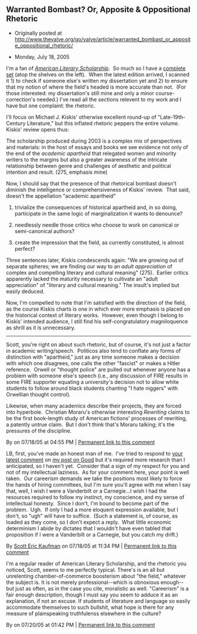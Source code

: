 ## Warranted Bombast? Or, Apposite & Oppositional Rhetoric

 * Originally posted at http://www.thevalve.org/go/valve/article/warranted_bombast_or_apposite_oppositional_rhetoric/

* Monday, July 18, 2005 

I'm a fan of [_American Literary Scholarship_](http://www.dukeupress.edu/als).  So much so I have a [complete set](http://acephalous.typepad.com/photos/home/home_1.jpg) (atop the shelves on the left).  When the latest edition arrived, I scanned it 1) to check if someone else's written my dissertation yet and 2) to ensure that my notion of where the field's headed is more accurate than not.  (For those interested: my dissertation's still mine and only a minor course-correction's needed.)  I've read all the sections relevent to my work and I have but one complaint: the rhetoric.  

I'll focus on Michael J. Kiskis' otherwise excellent round-up of "Late-19th-Century Literature," but this inflated rhetoric peppers the entire volume.  Kiskis' review opens thus:

The scholarship produced during 2003 is a complex mix of perspectives and materials: in the host of essays and books we see evidence not only of the end of the _academic apartheid_ that relegated women and minority writers to the margins but also a greater awareness of the intricate relationship between genre and challenges of aesthetic and political intention and result. (275, emphasis mine)

Now, I should say that the presence of that rhetorical bombast doesn't diminish the intelligence or comprehensiveness of Kiskis' review.  That said, doesn't the appellation "academic apartheid" 

1) trivialize the consequences of historical apartheid and, in so doing, participate in the same logic of marginalization it wants to denounce? 

2) needlessly needle those critics who choose to work on canonical or semi-canonical authors?

3) create the impression that the field, as currently constituted, is almost perfect?

Three sentences later, Kiskis condescends again: "We are growing out of separate spheres; we are finding our way to an _adult appreciation_ of complex and compelling literary and cultural meaning" (275).  Earlier critics apparently lacked the maturity necessary to cultivate an "adult appreciation" of "literary and cultural meaning."  The insult's implied but easily deduced.  

Now, I'm compelled to note that I'm satisfied with the direction of the field, as the course Kiskis charts is one in which ever more emphasis is placed on the historical context of literary works.  However, even though I belong to Kiskis' intended audience, I still find his self-congratulatory magniloquence as shrill as it is unnecessary.  

---

Scott, you're right on about such rhetoric, but of course, it's not just a factor in academic writing/speech.  Politicos also tend to conflate any forms of distinction with "apartheid," just as any time someone makes a decision with which one disagrees, one calls the other "fascist" or makes a Hitler reference.  Orwell or "thought police" are pulled out whenever anyone has a problem with someone else's speech (i.e., any discussion of FIRE results in some FIRE supporter equating a university's decision not to allow white students to follow around black students chanting "I hate niggers" with Orwellian thought control).  

Likewise, when many academics describe their projects, they are forced into hyperbole.  Christian Moraru's otherwise interesting *Rewriting* claims to be the first book-length study of American fictions' processes of rewriting, a patently untrue claim.  But I don't think that's Moraru talking; it's the pressures of the discipline.

By  on 07/18/05 at 04:55 PM | [Permanent link to this comment](http://www.thevalve.org/go/valve/article/warranted_bombast_or_apposite_oppositional_rhetoric/#2482)
[]()

LB, first, you've made an honest man of me.  I've tried to respond to [your latest comment](http://acephalous.typepad.com/acephalous/2005/07/theorys_empire__3.html#comment-7408234) on [my post on Good](http://acephalous.typepad.com/acephalous/2005/07/theorys_empire__3.html) but it's required more research than I anticipated, so I haven't yet.  Consider that a sign of my respect for you and not of my intellectual laziness.  As for your comment here, your point is well taken.  Our careerism demands we take the positions most likely to force the hands of hiring committees, but I'm sure you'll agree with me when I say that, well, I wish I were a Vanderbilt or a Carnegie...I wish I had the resources required to follow my instinct, my conscience, and my sense of intellectual honesty.  Since I don't, I'm bound to become part of the problem.  Ugh.  If only I had a more eloquent expression available, but I don't, so "ugh" will have to suffice.  (Such a statement is, of course, as loaded as they come, so I don't expect a reply.  What little economic determinism I abide by dictates that I wouldn't have even tabled that proposition if I were a Vanderbilt or a Carnegie, but you catch my drift.)

By [Scott Eric Kaufman](http://acephalous.typepad.com) on 07/18/05 at 11:34 PM | [Permanent link to this comment](http://www.thevalve.org/go/valve/article/warranted_bombast_or_apposite_oppositional_rhetoric/#2486)
[]()

I'm a regular reader of American Literary Scholarship, and the rhetoric you noticed, Scott, seems to me perfectly typical. There's is an all but unrelenting chamber-of-commerce boosterism about "the field," whatever the subject is. It is not merely professional--which is obnoxious enough--but just as often, as in the case you cite, moralistic as well. "Careerism" is a fair enough description, though I must say you seem to adduce it as an explanation, if not an excuse. If students of literature and language so easily accommodate themselves to such bullshit, what hope is there for any measure of plainspeaking truthfulenss elsewhere in the culture?

By  on 07/20/05 at 01:42 PM | [Permanent link to this comment](http://www.thevalve.org/go/valve/article/warranted_bombast_or_apposite_oppositional_rhetoric/#2512)

